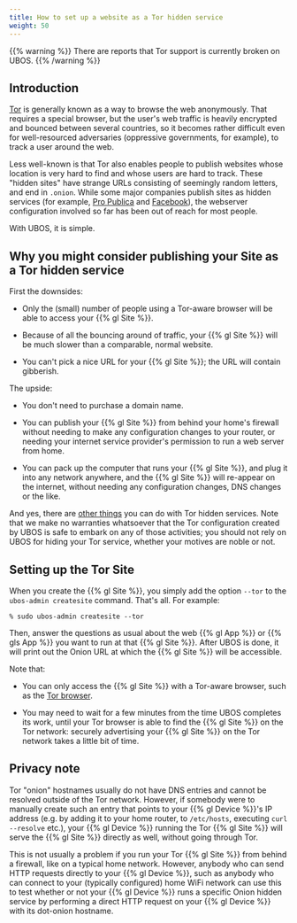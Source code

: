 ```yaml
---
title: How to set up a website as a Tor hidden service
weight: 50
---
```


{{% warning %}}
There are reports that Tor support is currently broken on UBOS.
{{% /warning %}}

## Introduction

[Tor](https://www.torproject.org/) is generally known as a way to
browse the web anonymously. That requires a special browser, but the user's web
traffic is heavily encrypted and bounced between several countries, so it
becomes rather difficult even for well-resourced adversaries (oppressive
governments, for example), to track a user around the web.

Less well-known is that Tor also enables people to publish websites whose location
is very hard to find and whose users are hard to track. These "hidden sites" have
strange URLs consisting of seemingly random letters, and end in ``.onion``. While
some major companies publish sites as hidden services (for example,
[Pro Publica](https://www.propublica.org/nerds/item/a-more-secure-and-anonymous-propublica-using-tor-hidden-services)
and [Facebook](https://www.wired.com/2014/10/facebook-tor-dark-site/)),
the webserver configuration involved so far has been out of reach for most people.

With UBOS, it is simple.

## Why you might consider publishing your Site as a Tor hidden service

First the downsides:

* Only the (small) number of people using a Tor-aware browser will be able to access
  your {{% gl Site %}}.

* Because of all the bouncing around of traffic, your {{% gl Site %}} will be much
  slower than a comparable, normal website.

* You can't pick a nice URL for your {{% gl Site %}}; the URL will contain gibberish.

The upside:

* You don't need to purchase a domain name.

* You can publish your {{% gl Site %}} from behind your home's firewall without needing
  to make any configuration changes to your router, or needing your internet service
  provider's permission to run a web server from home.

* You can pack up the computer that runs your {{% gl Site %}}, and plug it into any network
  anywhere, and the {{% gl Site %}} will re-appear on the internet, without needing any
  configuration changes, DNS changes or the like.

And yes, there are [other things](https://en.wikipedia.org/wiki/Dark_web) you can
do with Tor hidden services. Note that we make no warranties whatsoever that the
Tor configuration created by UBOS is safe to embark on any of those activities;
you should not rely on UBOS for hiding your Tor service, whether your motives are noble or not.

## Setting up the Tor Site

When you create the {{% gl Site %}}, you simply add the option ``--tor`` to the
``ubos-admin createsite`` command. That's all. For example:

```
% sudo ubos-admin createsite --tor
```

Then, answer the questions as usual about the web {{% gl App %}} or {{% gls App %}} you
want to run at that {{% gl Site %}}. After UBOS is done, it will print out the Onion URL
at which the {{% gl Site %}} will be accessible.

Note that:

* You can only access the {{% gl Site %}} with a Tor-aware browser, such as the
  [Tor browser](https://www.torproject.org/projects/torbrowser.html.en).

* You may need to wait for a few minutes from the time UBOS completes its work,
  until your Tor browser is able to find the {{% gl Site %}} on the Tor network: securely
  advertising your {{% gl Site %}} on the Tor network takes a little bit of time.

## Privacy note

Tor "onion" hostnames usually do not have DNS entries and cannot be resolved outside
of the Tor network. However, if somebody were to manually create such an entry that points
to your {{% gl Device %}}'s IP address (e.g. by adding it to your home router, to ``/etc/hosts``,
executing ``curl --resolve`` etc.), your {{% gl Device %}} running the Tor {{% gl Site %}} will
serve the {{% gl Site %}} directly as well, without going through Tor.

This is not usually a problem if you run your Tor {{% gl Site %}} from behind a firewall,
like on a typical home network. However, anybody who can send HTTP requests directly to your
{{% gl Device %}}, such as anybody who can connect to your (typically configured) home
WiFi network can use this to test whether or not your {{% gl Device %}} runs a specific
Onion hidden service by performing a direct HTTP request on your {{% gl Device %}} with its
dot-onion hostname.
